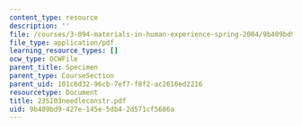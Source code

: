 ```yaml
---
content_type: resource
description: ''
file: /courses/3-094-materials-in-human-experience-spring-2004/9b409bd9427e145e5db42d571cf5686a_23SI03needleconstr.pdf
file_type: application/pdf
learning_resource_types: []
ocw_type: OCWFile
parent_title: Specimen
parent_type: CourseSection
parent_uid: 101c6d32-96cb-7ef7-f8f2-ac2616ed2216
resourcetype: Document
title: 23SI03needleconstr.pdf
uid: 9b409bd9-427e-145e-5db4-2d571cf5686a
---
```

